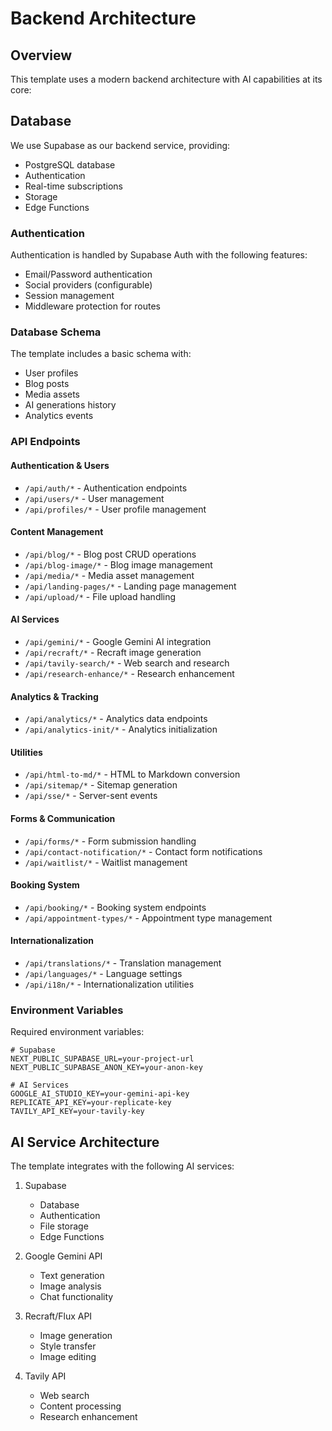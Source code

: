 # Backend Architecture

## Overview
This template uses a modern backend architecture with AI capabilities at its core:

## Database
We use Supabase as our backend service, providing:
- PostgreSQL database
- Authentication
- Real-time subscriptions
- Storage
- Edge Functions

### Authentication
Authentication is handled by Supabase Auth with the following features:
- Email/Password authentication
- Social providers (configurable)
- Session management
- Middleware protection for routes

### Database Schema
The template includes a basic schema with:
- User profiles
- Blog posts
- Media assets
- AI generations history
- Analytics events

### API Endpoints

#### Authentication & Users
- `/api/auth/*` - Authentication endpoints
- `/api/users/*` - User management
- `/api/profiles/*` - User profile management

#### Content Management
- `/api/blog/*` - Blog post CRUD operations
- `/api/blog-image/*` - Blog image management
- `/api/media/*` - Media asset management
- `/api/landing-pages/*` - Landing page management
- `/api/upload/*` - File upload handling

#### AI Services
- `/api/gemini/*` - Google Gemini AI integration
- `/api/recraft/*` - Recraft image generation
- `/api/tavily-search/*` - Web search and research
- `/api/research-enhance/*` - Research enhancement

#### Analytics & Tracking
- `/api/analytics/*` - Analytics data endpoints
- `/api/analytics-init/*` - Analytics initialization

#### Utilities
- `/api/html-to-md/*` - HTML to Markdown conversion
- `/api/sitemap/*` - Sitemap generation
- `/api/sse/*` - Server-sent events

#### Forms & Communication
- `/api/forms/*` - Form submission handling
- `/api/contact-notification/*` - Contact form notifications
- `/api/waitlist/*` - Waitlist management

#### Booking System
- `/api/booking/*` - Booking system endpoints
- `/api/appointment-types/*` - Appointment type management

#### Internationalization
- `/api/translations/*` - Translation management
- `/api/languages/*` - Language settings
- `/api/i18n/*` - Internationalization utilities

### Environment Variables
Required environment variables:
```env
# Supabase
NEXT_PUBLIC_SUPABASE_URL=your-project-url
NEXT_PUBLIC_SUPABASE_ANON_KEY=your-anon-key

# AI Services
GOOGLE_AI_STUDIO_KEY=your-gemini-api-key
REPLICATE_API_KEY=your-replicate-key
TAVILY_API_KEY=your-tavily-key
```

## AI Service Architecture
The template integrates with the following AI services:

1. Supabase
   - Database
   - Authentication
   - File storage
   - Edge Functions

2. Google Gemini API
   - Text generation
   - Image analysis
   - Chat functionality

3. Recraft/Flux API
   - Image generation
   - Style transfer
   - Image editing

4. Tavily API
   - Web search
   - Content processing
   - Research enhancement
